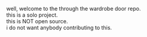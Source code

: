 well, welcome to the through the wardrobe door repo.<br>
this is a solo project.<br>
this is NOT open source.<br>
i do not want anybody contributing to this.<br>
